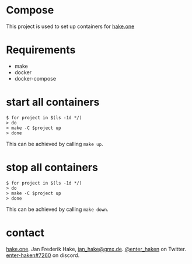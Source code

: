 # Compose

This project is used to set up containers for [hake.one][1]

# Requirements

* make
* docker
* docker-compose

# start all containers

```
$ for project in $(ls -1d */)
> do
> make -C $project up
> done
```

This can be achieved by calling `make up`.

# stop all containers

```
$ for project in $(ls -1d */)
> do
> make -C $project up
> done
```

This can be achieved by calling `make down`.

# contact

[hake.one][1]. Jan Frederik Hake, <jan_hake@gmx.de>. [@enter_haken](https://twitter.com/enter_haken) on Twitter. [enter-haken#7260](https://discord.com) on discord.

[1]: https://hake.one
